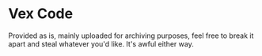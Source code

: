 # Vex Code

Provided as is, mainly uploaded for archiving purposes, feel free to break it apart and steal whatever you'd like. It's awful either way.
